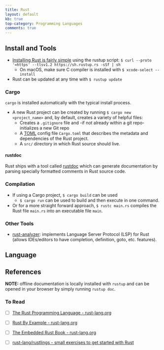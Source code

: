 ```yaml
---
title: Rust
layout: default
kb: true
top-category: Programming Languages
comments: true
---
```


## Install and Tools

- [Installing Rust is fairly simple](https://www.rust-lang.org/tools/install) using the rustup script: `$ curl --proto '=https' --tlsv1.2 https://sh.rustup.rs -sSf | sh`
  + On macOS, make sure C compiler is installed with `$ xcode-select --install`
- Rust can be updated at any time with `$ rustup update`

### Cargo

`cargo` is installed automatically with the typical install process.

- A new Rust project can be created by running `$ cargo new <project_name>` and, by default, creates a variety of helpful files:
  + Creates a `.gitignore` file and -if not already within a git repo- initializes a new Git repo
  + A [TOML](https://toml.io/) config file `Cargo.toml` that describes the metadata and dependencies of the Rust project.
  + A `src/` directory in which Rust source should live.

#### rustdoc

Rust ships with a tool called [rustdoc](https://doc.rust-lang.org/rustdoc/what-is-rustdoc.html) which can generate documentation by parsing specially formatted comments in Rust source code.

### Compilation

- If using a Cargo project, `$ cargo build` can be used
  + `$ cargo run` can be used to build and then execute in one command.
- Or for a more straight forward approach, `$ rustc main.rs` compiles the Rust file `main.rs` into an executable file `main`.

### Other Tools

* [rust-analyzer](https://rust-analyzer.github.io/): implements Language Server Protocol (LSP) for Rust (allows IDEs/editors to have completion, definition, goto, etc. features).


## Language


## References

**NOTE:** offline documentation is locally installed with `rustup` and can be opened in your browser by simply running `rustup doc`.

### To Read

* [ ] [The Rust Programming Language - rust-lang.org](https://doc.rust-lang.org/book/)
* [ ] [Rust By Example - rust-lang.org](https://doc.rust-lang.org/stable/rust-by-example/)
* [ ] [The Embedded Rust Book - rust-lang.org](https://doc.rust-lang.org/stable/embedded-book/)
* [ ] [rust-lang/rustlings - small exercises to get started with Rust](https://github.com/rust-lang/rustlings)

